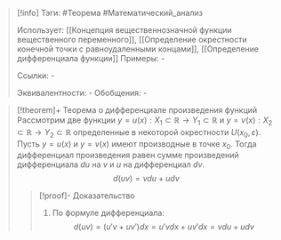 > [!info]
> Тэги: #Теорема #Математический_анализ   
> 
> Использует: [[Концепция вещественнозначной функции вещественного переменного]], [[Определение окрестности конечной точки с равноудаленными концами]], [[Определение дифференциала функции]]
> Примеры: *-*
> 
> Ссылки: *-*
> 
> Эквивалентности: *-*
> Обобщения: *-*

> [!theorem]+ Теорема о дифференциале произведения функций
> Рассмотрим две функции $y = u(x):X_1 \subset \mathbb{R}\rightarrow Y_1 \subset \mathbb{R}$ и $y = v(x):X_2 \subset \mathbb{R}\rightarrow Y_2 \subset \mathbb{R}$ определенные в некоторой окрестности $U(x_0, \varepsilon)$. Пусть $y = u(x)$ и $y = v(x)$ имеют производные в точке $x_0$. Тогда дифференциал произведения равен сумме произведений дифференциала $du$ на $v$ и $u$ на дифференциал $dv$. $$d(uv) = vdu + udv$$
> > [!proof]- Доказательство
> > 1. По формуле дифференциала: $$d(uv) = (u'v + uv') dx =  u'vdx + uv'dx = vdu + udv$$
